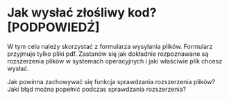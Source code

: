 # Jak wysłać złośliwy kod? [PODPOWIEDŹ]

W tym celu należy skorzystać z formularza wysyłania plików. Formularz przyjmuje tylko pliki pdf. Zastanów się jak dokładnie rozpoznawane są rozszerzenia plików w systemach operacyjnych i jaki właściwie plik chcesz wysłać.

Jak powinna zachowywać się funkcja sprawdzania rozszerzenia plików? \
Jaki błąd można popełnić podczas sprawdzania rozszerzenia?
